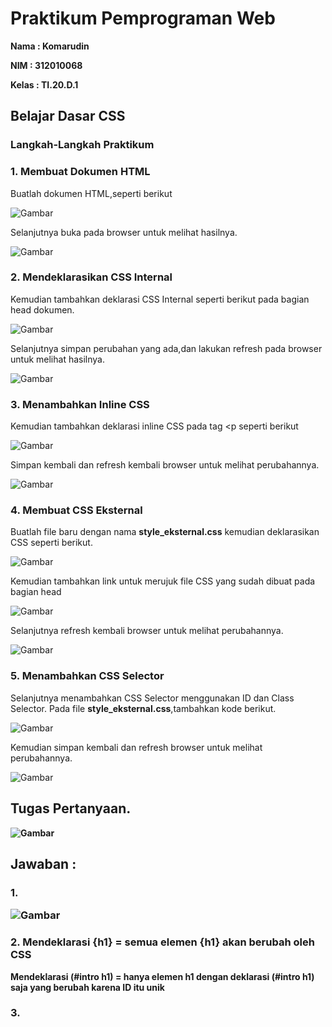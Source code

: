 # Praktikum Pemprograman Web
<b> Nama : Komarudin <p>
    NIM  : 312010068 <p>
    Kelas : TI.20.D.1</b> <p>

## Belajar Dasar CSS
### Langkah-Langkah Praktikum <p>
### 1. Membuat Dokumen HTML
Buatlah dokumen HTML,seperti berikut<p>
  ![Gambar](Css1.png)<p>
Selanjutnya buka pada browser untuk melihat hasilnya. <p>
  ![Gambar](Ss1.png)<p>
### 2. Mendeklarasikan CSS Internal<p>
Kemudian tambahkan deklarasi CSS Internal seperti berikut pada bagian head dokumen.<p>
  ![Gambar](Css2.png)<p>
Selanjutnya simpan perubahan yang ada,dan lakukan refresh pada browser untuk melihat hasilnya.<p>
  ![Gambar](Ss2.png)<p>
### 3. Menambahkan Inline CSS<p>
Kemudian tambahkan deklarasi inline CSS pada tag <p seperti berikut<p>
  ![Gambar](Css3.png)<p>
Simpan kembali dan refresh kembali browser untuk melihat perubahannya.<p>
  ![Gambar](Ss3.png)<p>
### 4. Membuat CSS Eksternal<p>
Buatlah file baru dengan nama <b>style_eksternal.css</b> kemudian deklarasikan CSS seperti berikut.<p>
  ![Gambar](Css4.png)<p>
Kemudian tambahkan link untuk merujuk file CSS yang sudah dibuat pada bagian head<p>
  ![Gambar](Css4.0.png)<p>
Selanjutnya refresh kembali browser untuk melihat perubahannya.<p>
  ![Gambar](Ss4.png)<p>
### 5. Menambahkan CSS Selector
Selanjutnya menambahkan CSS Selector menggunakan ID dan Class Selector. Pada file <b>style_eksternal.css</b>,tambahkan kode berikut.<p>
  ![Gambar](Css5.png)<p>
Kemudian simpan kembali dan refresh browser untuk melihat perubahannya.<p>
  ![Gambar](Ss5.png)<p>

## Tugas Pertanyaan.<b>
![Gambar](Tugas..png)<p>
## Jawaban :
### 1. <p>![Gambar](TugasNo1.png)<p>
### 2. Mendeklarasi {h1} = semua elemen {h1} akan berubah oleh CSS <p>
   Mendeklarasi (#intro h1) = hanya elemen h1 dengan deklarasi (#intro h1) saja yang berubah karena ID itu unik <p>  
### 3. 
      
     
